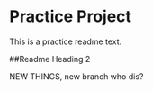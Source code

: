 # Practice Project

This is a practice readme text.

##Readme Heading 2

NEW THINGS, new branch who dis?